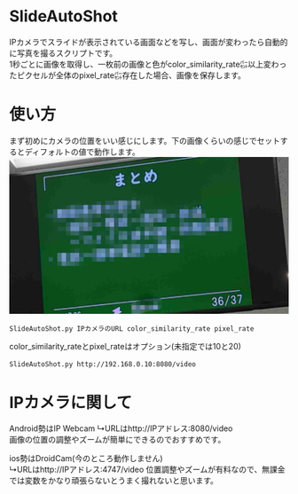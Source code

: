 # SlideAutoShot
IPカメラでスライドが表示されている画面などを写し、画面が変わったら自動的に写真を撮るスクリプトです。<br>
1秒ごとに画像を取得し、一枚前の画像と色がcolor_similarity_rate㌫以上変わったピクセルが全体のpixel_rate㌫存在した場合、画像を保存します。

# 使い方
まず初めにカメラの位置をいい感じにします。下の画像くらいの感じでセットするとディフォルトの値で動作します。
![例](frame_8.png)

```
SlideAutoShot.py IPカメラのURL color_similarity_rate pixel_rate
```
color_similarity_rateとpixel_rateはオプション(未指定では10と20)
```
SlideAutoShot.py http://192.168.0.10:8080/video
```

# IPカメラに関して
Android勢はIP Webcam
↳URLはhttp://IPアドレス:8080/video<br>
画像の位置の調整やズームが簡単にできるのでおすすめです。

ios勢はDroidCam(今のところ動作しません)<br>
↳URLはhttp://IPアドレス:4747/video
位置調整やズームが有料なので、無課金では変数をかなり頑張らないとうまく撮れないと思います。